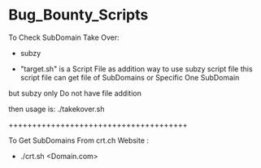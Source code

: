 # Bug_Bounty_Scripts

To Check SubDomain Take Over:
+ subzy <subdomain>

+ "target.sh" is a Script File as addition way to use subzy script file 
 this script file can get file of SubDomains or Specific One SubDomain

but subzy only Do not have file addition 

then usage is:
./takekover.sh

++++++++++++++++++++++++++++++++++++++

To Get SubDomains From crt.ch Website :
+ ./crt.sh <Domain.com>
